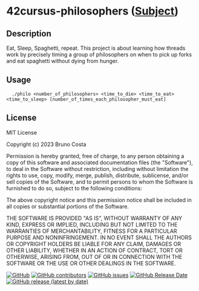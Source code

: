 # 42cursus-philosophers ([Subject](https://cdn.intra.42.fr/pdf/pdf/65766/en.subject.pdf))

## Description
Eat, Sleep, Spaghetti, repeat. This project is about learning how threads work by precisely timing a group of philosophers on when to pick up forks and eat spaghetti without dying from hunger.

## Usage

```unix
  ./philo <number_of_philosophers> <time_to_die> <time_to_eat> <time_to_sleep> [number_of_times_each_philosopher_must_eat] 
```

## License

MIT License

Copyright (c) 2023 Bruno Costa

Permission is hereby granted, free of charge, to any person obtaining a copy
of this software and associated documentation files (the "Software"), to deal
in the Software without restriction, including without limitation the rights
to use, copy, modify, merge, publish, distribute, sublicense, and/or sell
copies of the Software, and to permit persons to whom the Software is
furnished to do so, subject to the following conditions:

The above copyright notice and this permission notice shall be included in all
copies or substantial portions of the Software.

THE SOFTWARE IS PROVIDED "AS IS", WITHOUT WARRANTY OF ANY KIND, EXPRESS OR
IMPLIED, INCLUDING BUT NOT LIMITED TO THE WARRANTIES OF MERCHANTABILITY,
FITNESS FOR A PARTICULAR PURPOSE AND NONINFRINGEMENT. IN NO EVENT SHALL THE
AUTHORS OR COPYRIGHT HOLDERS BE LIABLE FOR ANY CLAIM, DAMAGES OR OTHER
LIABILITY, WHETHER IN AN ACTION OF CONTRACT, TORT OR OTHERWISE, ARISING FROM,
OUT OF OR IN CONNECTION WITH THE SOFTWARE OR THE USE OR OTHER DEALINGS IN THE
SOFTWARE.

[![GitHub](https://img.shields.io/github/license/BrunoCostaGH/42cursus-philosophers?style=for-the-badge)](https://github.com/BrunoCostaGH/42cursus-philosophers/blob/master/LICENSE.md)
[![GitHub contributors](https://img.shields.io/github/contributors/BrunoCostaGH/42cursus-philosophers?style=for-the-badge)](https://github.com/BrunoCostaGH/42cursus-philosophers)
[![GitHub issues](https://img.shields.io/github/issues/BrunoCostaGH/42cursus-philosophers?style=for-the-badge)](https://github.com/BrunoCostaGH/42cursus-philosophers/issues)
[![GitHub Release Date](https://img.shields.io/github/release-date/BrunoCostaGH/42cursus-philosophers?style=for-the-badge)](https://github.com/BrunoCostaGH/42cursus-philosophers/releases/latest)
[![GitHub release (latest by date)](https://img.shields.io/github/v/release/BrunoCostaGH/42cursus-philosophers?style=for-the-badge)](https://github.com/BrunoCostaGH/42cursus-philosophers/releases/latest)
